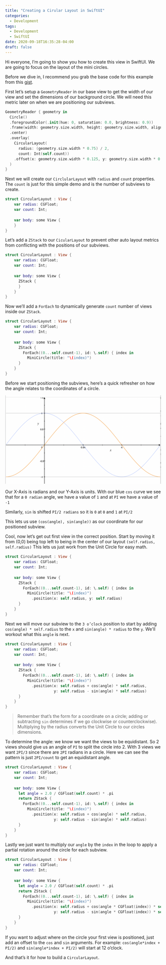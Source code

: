 ```yaml
---
title: "Creating a Cirular Layout in SwiftUI"
categories:
  - Development
tags:
  - Development
  - SwiftUI
date: 2020-09-18T16:35:28-04:00
draft: false
---
```


Hi everyone, I’m going to show you how to create this view in SwiftUI. We are
going to focus on the layout of the mini circles.

Before we dive in, I recommend you grab the base code for this example from this
[gist](https://gist.github.com/kayleg/9926c5f8d169fe5789916ee1abc8484e#file-circlelayoutexercise-swift).

First let’s setup a `GeometryReader` in our base view to get the width of our
view and set the dimensions of our background circle. We will need this metric
later on when we are positioning our subviews.

``` swift
GeometryReader { geometry in
  Circle()
  .foregroundColor(.init(hue: 0, saturation: 0.0, brightness: 0.9))
  .frame(width: geometry.size.width, height: geometry.size.width, alignment:
  .center)
  .overlay(
    CircularLayout(
      radius: (geometry.size.width * 0.75) / 2,
      count: Int(self.count))
    .offset(x: geometry.size.width * 0.125, y: geometry.size.width * 0.125)
  )
}
```

Next we will create our `CirclularLayout` with `radius` and `count` properties.
The `count` is just for this simple demo and is the number of subviews to
create.

``` swift
struct CircularLayout : View {
    var radius: CGFloat;
    var count: Int;

    var body: some View {
    }
}
```

Let’s add a `ZStack` to our `CicularLayout` to prevent other auto layout metrics
from conflicting with the positions of our subviews.

``` swift
struct CircularLayout : View {
    var radius: CGFloat;
    var count: Int;

    var body: some View {
      ZStack {
      }
    }
}
```

Now we’ll add a `ForEach` to dynamically generate `count` number of views inside
our `ZStack`.

``` swift
struct CircularLayout : View {
    var radius: CGFloat;
    var count: Int;

    var body: some View {
      ZStack {
        ForEach((0...self.count-1), id: \.self) { index in
          MiniCircle(title: "\(index)")
      }
    }
}
```

Before we start positioning the subviews, here’s a quick refresher on how the
angle relates to the coordinates of a circle.

![](images/circle_coordinates.png)

Our X-Axis is radians and our Y-Axis is units.
With our blue `cos`  curve we see that for a `0 radian` angle, we have a value
of `1` and at `PI` we have a value of `-1`

Similarly,  `sin` is shifted `PI/2 radians` so it is `0`  at `0` and `1` at
`PI/2`

This lets us use `(cos(angle), sin(angle))` as our coordinate for our positioned
subview.

Cool, now let’s get out first view in the correct position.
Start by moving it from (0,0) being top left to being in the center of our
layout `(self.radius, self.radius)` This lets us just work from the Unit Circle
for easy math.

``` swift
struct CircularLayout : View {
    var radius: CGFloat;
    var count: Int;

    var body: some View {
      ZStack {
        ForEach((0...self.count-1), id: \.self) { index in
          MiniCircle(title: "\(index)")
            .position(x: self.radius, y: self.radius)
      }
    }
}
```

Next we will move our subview to the `3 o’clock` position to start by adding
`cos(angle) * self.radius`  to the `x` and `sin(angle) * radius` to the `y`.
We'll workout what this `angle` is next.

``` swift
struct CircularLayout : View {
    var radius: CGFloat;
    var count: Int;

    var body: some View {
      ZStack {
        ForEach((0...self.count-1), id: \.self) { index in
          MiniCircle(title: "\(index)")
            .position(x: self.radius + cos(angle) * self.radius,
                      y: self.radius - sin(angle) * self.radius)
      }
    }
}
```

> Remember that’s the form for a coordinate on a circle; adding or subtracting
> `sin` determines if we go clockwise or counterclockwise). Multiplying by the
> radius converts the Unit Circle to our circles dimensions.

To determine the angle: we know we want the views to be equidistant. So 2 views
should give us an angle of `PI` to split the circle into 2. With 3 views we want
`2PI/3` since there are `2PI` radians in a circle. Here we can see the pattern
is just `2PI/count` to get an equidistant angle.

``` swift
struct CircularLayout : View {
    var radius: CGFloat;
    var count: Int;

    var body: some View {
      let angle = 2.0 / CGFloat(self.count) * .pi
      return ZStack {
        ForEach((0...self.count-1), id: \.self) { index in
          MiniCircle(title: "\(index)")
            .position(x: self.radius + cos(angle) * self.radius,
                      y: self.radius - sin(angle) * self.radius)
      }
    }
}
```

Lastly we just want to multiply our `angle` by the `index` in the loop to apply
a partial rotation around the circle for each subview.

``` swift
struct CircularLayout : View {
    var radius: CGFloat;
    var count: Int;

    var body: some View {
      let angle = 2.0 / CGFloat(self.count) * .pi
      return ZStack {
        ForEach((0...self.count-1), id: \.self) { index in
          MiniCircle(title: "\(index)")
            .position(x: self.radius + cos(angle * CGFloat(index)) * self.radius,
                      y: self.radius - sin(angle * CGFloat(index)) * self.radius)
      }
    }
}
```

If you want to adjust where on the circle your first view is positioned, just
add an offset to the `cos` and `sin` arguments. For example: `cos(angle*index +
PI/2)` and `sin(angle*index + PI/2)` will start at 12 o’clock.

And that’s it for how to build a `CircularLayout`.
